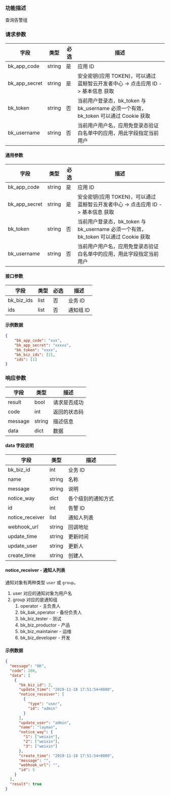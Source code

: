 ### 功能描述

查询告警组

### 请求参数

| 字段 | 类型 | 必选 |  描述 |
|-----------|------------|--------|------------|
| bk_app_code  |  string    | 是 | 应用 ID     |
| bk_app_secret|  string    | 是 | 安全密钥(应用 TOKEN)，可以通过 蓝鲸智云开发者中心 -&gt; 点击应用 ID -&gt; 基本信息 获取 |
| bk_token     |  string    | 否 | 当前用户登录态，bk_token 与 bk_username 必须一个有效，bk_token 可以通过 Cookie 获取 |
| bk_username  |  string    | 否 | 当前用户用户名，应用免登录态验证白名单中的应用，用此字段指定当前用户 |

#### 通用参数

| 字段          | 类型   | 必选 | 描述                                                         |
| ------------- | ------ | ---- | ------------------------------------------------------------ |
| bk_app_code   | string | 是   | 应用 ID                                                       |
| bk_app_secret | string | 是   | 安全密钥(应用 TOKEN)，可以通过 蓝鲸智云开发者中心 -> 点击应用 ID -> 基本信息 获取 |
| bk_token      | string | 否   | 当前用户登录态，bk_token 与 bk_username 必须一个有效，bk_token 可以通过 Cookie 获取 |
| bk_username   | string | 否   | 当前用户用户名，应用免登录态验证白名单中的应用，用此字段指定当前用户 |

#### 接口参数

| 字段       | 类型 | 必选 | 描述     |
| ---------- | ---- | ---- | -------- |
| bk_biz_ids | list | 否   | 业务 ID   |
| ids        | list | 否   | 通知组 ID |

#### 示例数据

```json
{
    "bk_app_code": "xxx",
    "bk_app_secret": "xxxxx",
    "bk_token": "xxxx",
    "bk_biz_ids": [2],
    "ids": [1]
}
```

### 响应参数

| 字段    | 类型   | 描述         |
| ------- | ------ | ------------ |
| result  | bool   | 请求是否成功 |
| code    | int    | 返回的状态码 |
| message | string | 描述信息     |
| data    | dict   | 数据         |

####  data 字段说明

| 字段            | 类型   | 描述               |
| --------------- | ------ | ------------------ |
| bk_biz_id       | int    | 业务 ID             |
| name            | string | 名称               |
| message         | string | 说明               |
| notice_way      | dict   | 各个级别的通知方式   |
| id              | int    | 告警 ID             |
| notice_receiver | list   | 通知人列表         |
| webhook_url | string | 回调地址 |
| update_time | string | 更新时间 |
| update_user | string | 更新人 |
| create_time | string | 创建人 |

#### notice_receiver - 通知人列表

通知对象有两种类型 `user` 或 `group`。

1. user 对应的通知对象为用户名
2. group 对应的是通知组
    1. operator - 主负责人
    2. bk_bak_operator - 备份负责人
    3. bk_biz_tester - 测试
    4. bk_biz_productor - 产品
    5. bk_biz_maintainer - 运维
    6. bk_biz_developer - 开发

#### 示例数据

```json
{
  "message": "OK",
  "code": 200,
  "data": [
    {
      "bk_biz_id": 2,
      "update_time": "2019-11-18 17:51:54+0800",
      "notice_receiver": [
        {
          "type": "user",
          "id": "admin"
        }
      ],
      "update_user": "admin",
      "name": "layman",
      "notice_way": {
        "1": ["weixin"],
        "2": ["weixin"],
        "3": ["weixin"]
      },
      "create_time": "2019-11-18 17:51:54+0800",
      "message": "",
      "webhook_url": "",
      "id": 5
    }
  ],
  "result": true
}
```

